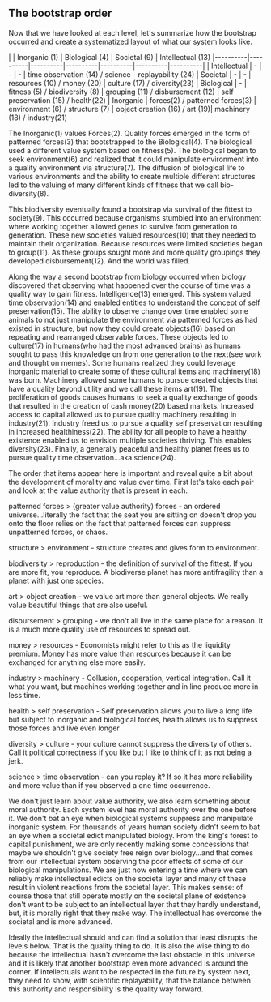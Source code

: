 
## The bootstrap order

Now that we have looked at each level, let's summarize how the bootstrap occurred and create a systematized layout of what our system looks like.

| | Inorganic (1) | Biological (4) | Societal (9) | Intellectual (13)
|----------|----------|----------|----------|----------|----------|----------|
| Intellectual | - | - | - | time observation (14) / science - replayability (24)
| Societal | - | - | resources (10) / money (20) | culture (17) / diversity(23)
| Biological | - | fitness (5) / biodiversity (8) | grouping (11) / disbursement (12) | self preservation (15) / health(22)
| Inorganic | forces(2) / patterned forces(3) | environment (6) / structure (7) | object creation (16) / art (19)| machinery (18) / industry(21)

The Inorganic(1) values Forces(2). Quality forces emerged in the form of patterned forces(3) that bootstrapped to the Biological(4).  The biological used a different value system based on fitness(5).  The biological began to seek environment(6) and realized that it could manipulate environment into a quality environment via structure(7).  The diffusion of biological life to various environments and the ability to create multiple different structures led to the valuing of many different kinds of fitness that we call bio-diversity(8).

This biodiversity eventually found a bootstrap via survival of the fittest to society(9).  This occurred because organisms stumbled into an environment where working together allowed genes to survive from generation to generation.  These new societies valued resources(10) that they needed to maintain their organization.  Because resources were limited societies began to group(11).  As these groups sought more and more quality groupings they developed disbursement(12).  And the world was filled.

Along the way a second bootstrap from biology occurred when biology discovered that observing what happened over the course of time was a quality way to gain fitness.  Intelligence(13) emerged.  This system valued time observation(14) and enabled entities to understand the concept of self preservation(15).  The ability to observe change over time enabled some animals to not just manipulate the environment via patterned forces as had existed in structure, but now they could create objects(16) based on repeating and rearranged observable forces.  These objects led to culture(17) in humans(who had the most advanced brains) as humans sought to pass this knowledge on from one generation to the next(see work and thought on memes). Some humans realized they could leverage inorganic material to create some of these cultural items and machinery(18) was born.  Machinery allowed some humans to pursue created objects that have a quality beyond utility and we call these items art(19).  The proliferation of goods causes humans to seek a quality exchange of goods that resulted in the creation of cash money(20) based markets.  Increased access to capital allowed us to pursue quality machinery resulting in industry(21).  Industry freed us to pursue a quality self preservation resulting in increased healthiness(22).  The ability for all people to have a healthy existence enabled us to envision multiple societies thriving.  This enables diversity(23).  Finally, a generally peaceful and healthy planet frees us to pursue quality time observation...aka science(24).

The order that items appear here is important and reveal quite a bit about the development of morality and value over time.  First let's take each pair and look at the value authority that is present in each.

patterned forces > (greater value authority) forces - an ordered universe...literally the fact that the seat you are sitting on doesn't drop you onto the floor relies on the fact that patterned forces can suppress unpatterned forces, or chaos.

structure > environment - structure creates and gives form to environment.

biodiversity > reproduction - the definition of survival of the fittest.  If you are more fit, you reproduce.  A biodiverse planet has more antifragility than a planet with just one species.

art > object creation - we value art more than general objects.  We really value beautiful things that are also useful.

disbursement > grouping - we don't all live in the same place for a reason.  It is a much more quality use of resources to spread out.

money > resources - Economists might refer to this as the liquidity premium.  Money has more value than resources because it can be exchanged for anything else more easily.

industry > machinery - Collusion, cooperation, vertical integration.  Call it what you want, but machines working together and in line produce more in less time.

health > self preservation - Self preservation allows you to live a long life but subject to inorganic and biological forces, health allows us to suppress those forces and live even longer

diversity > culture - your culture cannot suppress the diversity of others.  Call it political correctness if you like but I like to think of it as not being a jerk.

science > time observation - can you replay it?  If so it has more reliability and more value than if you observed a one time occurrence.

We don't just learn about value authority, we also learn something about moral authority.  Each system level has moral authority over the one before it.  We don't bat an eye when biological systems suppress and manipulate inorganic system.  For thousands of years human society didn't seem to bat an eye when a societal edict manipulated biology.  From the king's forest to capital punishment, we are only recently making some concessions that maybe we shouldn't give society free reign over biology...and that comes from our intellectual system observing the poor effects of some of our biological manipulations.  We are just now entering a time where we can reliably make intellectual edicts on the societal layer and many of these result in violent reactions from the societal layer.  This makes sense: of course those that still operate mostly on the societal plane of existence don't want to be subject to an intellectual layer that they hardly understand, but, it is morally right that they make way.  The intellectual has overcome the societal and is more advanced.

Ideally the  intellectual should and can find a solution that least disrupts the levels below. That is the quality thing to do.  It is also the wise thing to do because the intellectual hasn't overcome the last obstacle in this universe and it is likely that another bootstrap even more advanced is around the corner.  If intellectuals want to be respected in the future by system next, they need to show, with scientific replayability, that the balance between this authority and responsibility is the quality way forward.

